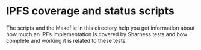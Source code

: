 # IPFS coverage and status scripts

The scripts and the Makefile in this directory help you get
information about how much an IPFs implementation is covered by
Sharness tests and how complete and working it is related to these
tests.

